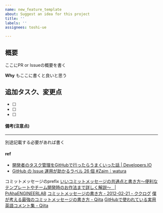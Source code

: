 ```yaml
---
name: new_feature_template
about: Suggest an idea for this project
title: ''
labels: ''
assignees: toshi-ue

---
```


## 概要
ここにPR or Issueの概要を書く

**Why**
もここに書くと良いと思う

## 追加タスク、変更点
- [ ]
- [ ]
- [ ]

#### 備考(注意点)
---
別途記載する必要があれば書く

#### ref
- [開発者のタスク管理をGitHubで行ったらうまくいった話 | Developers.IO](https://dev.classmethod.jp/articles/github-issue-driven-dev/)
- [GitHub の Issue 運用が助かるラベル 26 個 #Zaim｜watura](https://blog.zaim.co.jp/n/nca91e5bfb920)

コミットメッセージのprefix
[いいコミットメッセージの共通点と書き方〜便利なテンプレートやチーム開発時のお作法まで詳しく解説〜   | PrAhaENGINEERLAB](https://www.praha-inc.com/lab/posts/commit-message)
[コミットメッセージの書き方 - 2012-02-21 - ククログ](https://www.clear-code.com/blog/2012/2/21.html)
[僕が考える最強のコミットメッセージの書き方 - Qiita](https://qiita.com/konatsu_p/items/dfe199ebe3a7d2010b3e)
[GitHubで使われている実用英語コメント集 - Qiita](https://qiita.com/shikichee/items/a5f922a3ef3aa58a1839#%E9%A0%BB%E5%87%BA%E5%8B%95%E8%A9%9Etop20)
